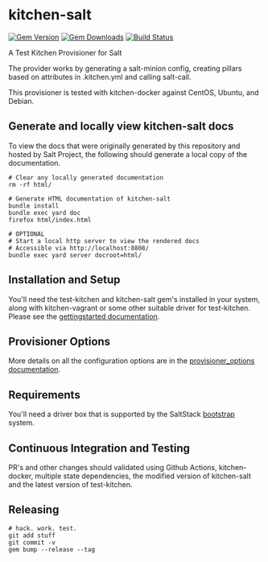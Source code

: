 # kitchen-salt #

[![Gem Version](https://badge.fury.io/rb/kitchen-salt.svg)](https://badge.fury.io/rb/kitchen-salt)
[![Gem Downloads](https://ruby-gem-downloads-badge.herokuapp.com/kitchen-salt?type=total&color=brightgreen)](https://rubygems.org/gems/kitchen-salt)
[![Build Status](https://github.com/saltstack/kitchen-salt/workflows/Tests/badge.svg)](https://github.com/saltstack/kitchen-salt/actions)

A Test Kitchen Provisioner for Salt

The provider works by generating a salt-minion config, creating pillars based on attributes in .kitchen.yml and calling salt-call.

This provisioner is tested with kitchen-docker against CentOS, Ubuntu, and Debian.

## Generate and locally view kitchen-salt docs ##

To view the docs that were originally generated by this repository and hosted by Salt Project, the following should generate a local copy of the documentation.

    # Clear any locally generated documentation
    rm -rf html/

    # Generate HTML documentation of kitchen-salt
    bundle install
    bundle exec yard doc
    firefox html/index.html

    # OPTIONAL
    # Start a local http server to view the rendered docs
    # Accessible via http://localhost:8808/
    bundle exec yard server docroot=html/

## Installation and Setup ##

You'll need the test-kitchen and kitchen-salt gem's installed in your system, along with kitchen-vagrant or some other suitable driver for test-kitchen.  Please see the [gettingstarted documentation](docs/gettingstarted.md).

## Provisioner Options ##

More details on all the configuration options are in the [provisioner_options documentation](docs/provisioner_options.md).

## Requirements ##

You'll need a driver box that is supported by the SaltStack [bootstrap](https://github.com/saltstack/salt-bootstrap) system.

## Continuous Integration and Testing ##

PR's and other changes should validated using Github Actions, kitchen-docker, multiple state dependencies, the modified version of kitchen-salt and the latest version of test-kitchen.

## Releasing ##

    # hack. work. test.
    git add stuff
    git commit -v
    gem bump --release --tag
